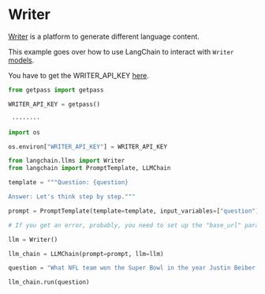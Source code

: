 # Writer

[Writer](https://writer.com/) is a platform to generate different language content.

This example goes over how to use LangChain to interact with `Writer` [models](https://dev.writer.com/docs/models).

You have to get the WRITER_API_KEY [here](https://dev.writer.com/docs).


```python
from getpass import getpass

WRITER_API_KEY = getpass()
```

     ········
    


```python
import os

os.environ["WRITER_API_KEY"] = WRITER_API_KEY
```


```python
from langchain.llms import Writer
from langchain import PromptTemplate, LLMChain
```


```python
template = """Question: {question}

Answer: Let's think step by step."""

prompt = PromptTemplate(template=template, input_variables=["question"])
```


```python
# If you get an error, probably, you need to set up the "base_url" parameter that can be taken from the error log.

llm = Writer()
```


```python
llm_chain = LLMChain(prompt=prompt, llm=llm)
```


```python
question = "What NFL team won the Super Bowl in the year Justin Beiber was born?"

llm_chain.run(question)
```


```python

```
